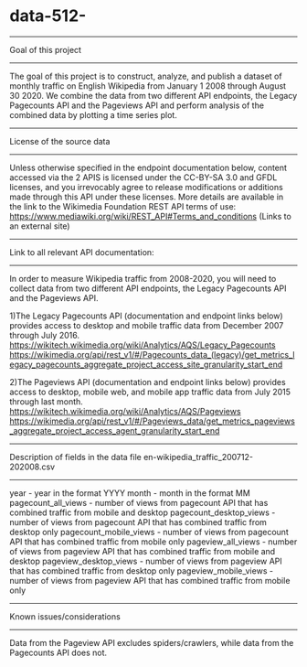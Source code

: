 # data-512-

**********************************************
Goal of this project
**********************************************
The goal of this project is to construct, analyze, and publish a dataset of monthly traffic on English Wikipedia from January 1 2008 through August 30 2020.
We combine the data from two different API endpoints, the Legacy Pagecounts API and the Pageviews API and perform analysis of the combined data by plotting a time series plot.

***********************************************
License of the source data
***********************************************
Unless otherwise specified in the endpoint documentation below, content accessed via the 2 APIS is licensed under the CC-BY-SA 3.0 and GFDL licenses, and you irrevocably agree to release modifications or additions made through this API under these licenses. More details are available in the link to the Wikimedia Foundation REST API terms of use: https://www.mediawiki.org/wiki/REST_API#Terms_and_conditions (Links to an external site)

**********************************************
Link to all relevant API documentation:
**********************************************
In order to measure Wikipedia traffic from 2008-2020, you will need to collect data from two different API endpoints, the Legacy Pagecounts API and the Pageviews API.

1)The Legacy Pagecounts API (documentation and endpoint links below) provides access to desktop and mobile traffic data from December 2007 through July 2016. https://wikitech.wikimedia.org/wiki/Analytics/AQS/Legacy_Pagecounts https://wikimedia.org/api/rest_v1/#/Pagecounts_data_(legacy)/get_metrics_legacy_pagecounts_aggregate_project_access_site_granularity_start_end

2)The Pageviews API (documentation and endpoint links below) provides access to desktop, mobile web, and mobile app traffic data from July 2015 through last month. 
https://wikitech.wikimedia.org/wiki/Analytics/AQS/Pageviews https://wikimedia.org/api/rest_v1/#/Pageviews_data/get_metrics_pageviews_aggregate_project_access_agent_granularity_start_end

*******************************************************************************
Description of fields in the data file en-wikipedia_traffic_200712-202008.csv
*******************************************************************************
year	  - year in the format YYYY 
month	  - month in the format MM
pagecount_all_views	- number of views from pagecount API that has combined traffic from mobile and desktop 
pagecount_desktop_views	- number of views from pagecount API that has combined traffic from desktop only
pagecount_mobile_views	- number of views from pagecount API that has combined traffic from mobile only 
pageview_all_views	- number of views from pageview API that has combined traffic from mobile and desktop 
pageview_desktop_views - number of views from pageview API that has combined traffic from desktop only
pageview_mobile_views - number of views from pageview API that has combined traffic from mobile only 

***************************
Known issues/considerations
***************************
Data from the Pageview API excludes spiders/crawlers, while data from the Pagecounts API does not.

